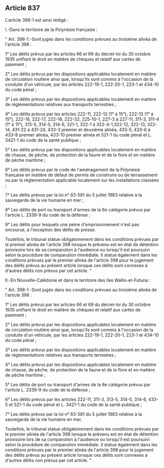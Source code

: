 Article 837
----
L'article 398-1 est ainsi rédigé :

I.-Dans le territoire de la Polynésie française :

" Art. 398-1.-Sont jugés dans les conditions prévues au troisième alinéa de
l'article 398 :

1° Les délits prévus par les articles 66 et 69 du décret-loi du 30 octobre 1935
unifiant le droit en matière de chèques et relatif aux cartes de paiement ;

2° Les délits prévus par les dispositions applicables localement en matière de
circulation routière ainsi que, lorsqu'ils sont commis à l'occasion de la
conduite d'un véhicule, par les articles 222-19-1, 222-20-1, 223-1 et 434-10 du
code pénal ;

3° Les délits prévus par les dispositions applicables localement en matière de
réglementations relatives aux transports terrestres ;

4° Les délits prévus par les articles 222-11, 222-12 (1° à 15°), 222-13 (1° à
15°), 222-16, 222-17, 222-18, 222-32, 225-10-1, 227-3 à 227-11, 311-3, 311-4 (1°
à 11°), 313-5, 314-5, 314-6, 321-1, 322-1 à 322-4-1,322-12, 322-13, 322-14,
431-22 à 431-24, 433-3 premier et deuxième alinéa, 433-5, 433-6 à 433-8 premier
alinéa, 433-10 premier alinéa et 521-1 du code pénal et L. 3421-1 du code de la
santé publique ;

5° Les délits prévus par les dispositions applicables localement en matière de
chasse, de pêche, de protection de la faune et de la flore et en matière de
pêche maritime ;

6° Les délits prévus par le code de l'aménagement de la Polynésie française en
matière de défaut de permis de construire ou de terrassement ou par la
réglementation applicable localement sur les installations classées ;

7° Les délits prévus par la loi n° 83-581 du 5 juillet 1983 relative à la
sauvegarde de la vie humaine en mer ;

8° Les délits de port ou transport d'armes de la 6e catégorie prévus par
l'article L. 2339-9 du code de la défense ;

9° Les délits pour lesquels une peine d'emprisonnement n'est pas encourue, à
l'exception des délits de presse.

Toutefois, le tribunal statue obligatoirement dans les conditions prévues par le
premier alinéa de l'article 398 lorsque le prévenu est en état de détention
provisoire lors de sa comparution à l'audience ou lorsqu'il est poursuivi selon
la procédure de comparution immédiate. Il statue également dans les conditions
prévues par le premier alinéa de l'article 398 pour le jugement des délits
prévus au présent article lorsque ces délits sont connexes à d'autres délits non
prévus par cet article. "

II.-En Nouvelle-Calédonie et dans le territoire des îles Wallis-et-Futuna :

" Art. 398-1.-Sont jugés dans les conditions prévues au troisième alinéa de
l'article 398 :

1° Les délits prévus par les articles 66 et 69 du décret-loi du 30 octobre 1935
unifiant le droit en matière de chèques et relatif aux cartes de paiement ;

2° Les délits prévus par les dispositions applicables localement en matière de
circulation routière ainsi que, lorsqu'ils sont commis à l'occasion de la
conduite d'un véhicule, par les articles 222-19-1, 222-20-1, 223-1 et 434-10 du
code pénal ;

3° Les délits prévus par les dispositions applicables localement en matière de
réglementations relatives aux transports terrestres ;

4° Les délits prévus par les dispositions applicables localement en matière de
chasse, de pêche, de protection de la faune et de la flore et en matière de
pêche maritime ;

5° Les délits de port ou transport d'armes de la 6e catégorie prévus par
l'article L. 2339-9 du code de la défense ;

6° Les délits prévus par les articles 222-11, 311-3, 313-5, 314-5, 314-6, 433-5
et 521-1 du code pénal et L. 3421-1 du code de la santé publique ;

7° Les délits prévus par la loi n° 83-581 du 5 juillet 1983 relative à la
sauvegarde de la vie humaine en mer.

Toutefois, le tribunal statue obligatoirement dans les conditions prévues par le
premier alinéa de l'article 398 lorsque le prévenu est en état de détention
provisoire lors de sa comparution à l'audience ou lorsqu'il est poursuivi selon
la procédure de comparution immédiate. Il statue également dans les conditions
prévues par le premier alinéa de l'article 398 pour le jugement des délits
prévus au présent article lorsque ces délits sont connexes à d'autres délits non
prévus par cet article. "
